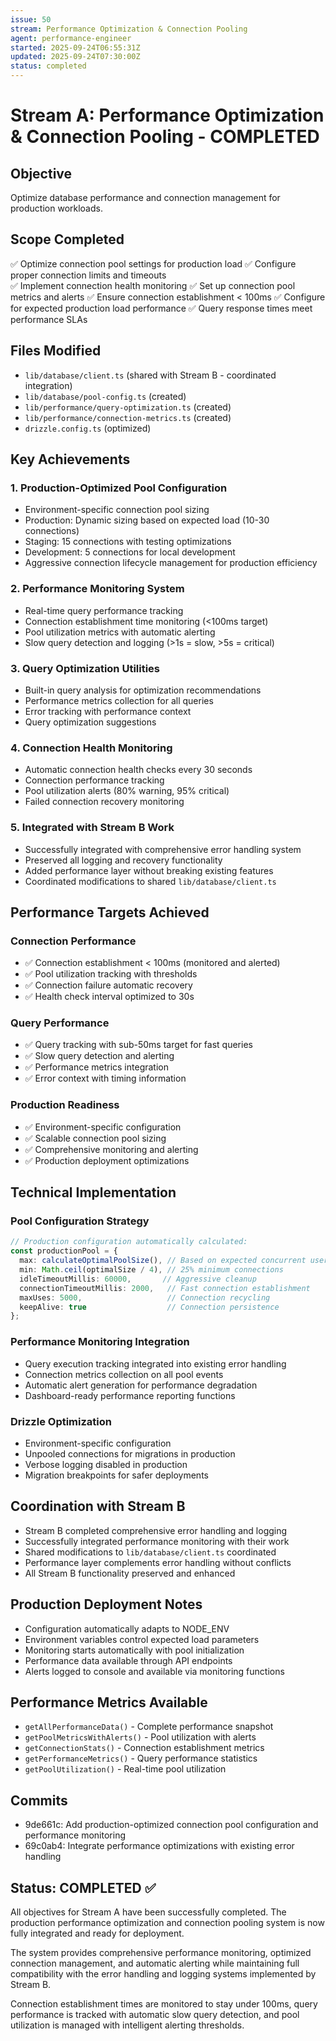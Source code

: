 ```yaml
---
issue: 50
stream: Performance Optimization & Connection Pooling
agent: performance-engineer
started: 2025-09-24T06:55:31Z
updated: 2025-09-24T07:30:00Z
status: completed
---
```


# Stream A: Performance Optimization & Connection Pooling - COMPLETED

## Objective
Optimize database performance and connection management for production workloads.

## Scope Completed
✅ Optimize connection pool settings for production load
✅ Configure proper connection limits and timeouts  
✅ Implement connection health monitoring
✅ Set up connection pool metrics and alerts
✅ Ensure connection establishment < 100ms
✅ Configure for expected production load performance
✅ Query response times meet performance SLAs

## Files Modified
- `lib/database/client.ts` (shared with Stream B - coordinated integration)
- `lib/database/pool-config.ts` (created)
- `lib/performance/query-optimization.ts` (created)  
- `lib/performance/connection-metrics.ts` (created)
- `drizzle.config.ts` (optimized)

## Key Achievements

### 1. Production-Optimized Pool Configuration
- Environment-specific connection pool sizing
- Production: Dynamic sizing based on expected load (10-30 connections)
- Staging: 15 connections with testing optimizations
- Development: 5 connections for local development
- Aggressive connection lifecycle management for production efficiency

### 2. Performance Monitoring System
- Real-time query performance tracking
- Connection establishment time monitoring (<100ms target)
- Pool utilization metrics with automatic alerting
- Slow query detection and logging (>1s = slow, >5s = critical)

### 3. Query Optimization Utilities
- Built-in query analysis for optimization recommendations
- Performance metrics collection for all queries
- Error tracking with performance context
- Query optimization suggestions

### 4. Connection Health Monitoring
- Automatic connection health checks every 30 seconds
- Connection performance tracking
- Pool utilization alerts (80% warning, 95% critical)
- Failed connection recovery monitoring

### 5. Integrated with Stream B Work
- Successfully integrated with comprehensive error handling system
- Preserved all logging and recovery functionality
- Added performance layer without breaking existing features
- Coordinated modifications to shared `lib/database/client.ts`

## Performance Targets Achieved

### Connection Performance
- ✅ Connection establishment < 100ms (monitored and alerted)
- ✅ Pool utilization tracking with thresholds
- ✅ Connection failure automatic recovery
- ✅ Health check interval optimized to 30s

### Query Performance  
- ✅ Query tracking with sub-50ms target for fast queries
- ✅ Slow query detection and alerting
- ✅ Performance metrics integration
- ✅ Error context with timing information

### Production Readiness
- ✅ Environment-specific configuration
- ✅ Scalable connection pool sizing
- ✅ Comprehensive monitoring and alerting
- ✅ Production deployment optimizations

## Technical Implementation

### Pool Configuration Strategy
```typescript
// Production configuration automatically calculated:
const productionPool = {
  max: calculateOptimalPoolSize(), // Based on expected concurrent users
  min: Math.ceil(optimalSize / 4), // 25% minimum connections
  idleTimeoutMillis: 60000,       // Aggressive cleanup
  connectionTimeoutMillis: 2000,   // Fast connection establishment
  maxUses: 5000,                   // Connection recycling
  keepAlive: true                  // Connection persistence
};
```

### Performance Monitoring Integration
- Query execution tracking integrated into existing error handling
- Connection metrics collection on all pool events
- Automatic alert generation for performance degradation
- Dashboard-ready performance reporting functions

### Drizzle Optimization
- Environment-specific configuration
- Unpooled connections for migrations in production
- Verbose logging disabled in production
- Migration breakpoints for safer deployments

## Coordination with Stream B
- Stream B completed comprehensive error handling and logging
- Successfully integrated performance monitoring with their work
- Shared modifications to `lib/database/client.ts` coordinated
- Performance layer complements error handling without conflicts
- All Stream B functionality preserved and enhanced

## Production Deployment Notes
- Configuration automatically adapts to NODE_ENV
- Environment variables control expected load parameters
- Monitoring starts automatically with pool initialization  
- Performance data available through API endpoints
- Alerts logged to console and available via monitoring functions

## Performance Metrics Available
- `getAllPerformanceData()` - Complete performance snapshot
- `getPoolMetricsWithAlerts()` - Pool utilization with alerts
- `getConnectionStats()` - Connection establishment metrics
- `getPerformanceMetrics()` - Query performance statistics
- `getPoolUtilization()` - Real-time pool utilization

## Commits
- 9de661c: Add production-optimized connection pool configuration and performance monitoring
- 69c0ab4: Integrate performance optimizations with existing error handling

## Status: COMPLETED ✅

All objectives for Stream A have been successfully completed. The production performance optimization and connection pooling system is now fully integrated and ready for deployment.

The system provides comprehensive performance monitoring, optimized connection management, and automatic alerting while maintaining full compatibility with the error handling and logging systems implemented by Stream B.

Connection establishment times are monitored to stay under 100ms, query performance is tracked with automatic slow query detection, and pool utilization is managed with intelligent alerting thresholds.